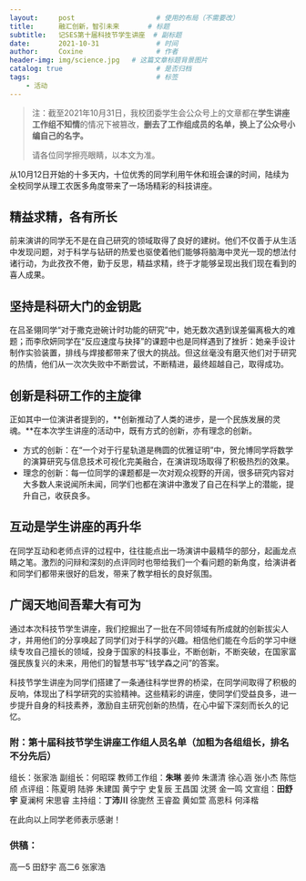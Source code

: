 ```yaml
---
layout:     post                    # 使用的布局（不需要改）
title:      融汇创新，智引未来    	# 标题 
subtitle:   记SES第十届科技节学生讲座	# 副标题
date:       2021-10-31              # 时间
author:     Coxine                  # 作者
header-img: img/science.jpg   # 这篇文章标题背景图片
catalog: true                       # 是否归档
tags:                               # 标签
    - 活动
---
```


> 注：截至2021年10月31日，我校团委学生会公众号上的文章都在**学生讲座工作组不知情**的情况下被篡改，**删去了工作组成员的名单，换上了公众号小编自己的名字。**
>
> 请各位同学擦亮眼睛，以本文为准。

从10月12日开始的十多天内，十位优秀的同学利用午休和班会课的时间，陆续为全校同学从理工农医多角度带来了一场场精彩的科技讲座。

## 精益求精，各有所长
前来演讲的同学无不是在自己研究的领域取得了良好的建树。他们不仅善于从生活中发现问题，对于科学与钻研的热爱也驱使着他们能够将脑海中灵光一现的想法付诸行动，为此孜孜不倦，勤于反思，精益求精，终于才能够呈现出我们现在看到的喜人成果。

## 坚持是科研大门的金钥匙
在吕圣翎同学“对于撒克逊碗计时功能的研究”中，她无数次遇到误差偏离极大的难题；而李欣妍同学在“反应速度与抉择”的课题中也是同样遇到了挫折：她亲手设计制作实验装置，排线与焊接都带来了很大的挑战。但这丝毫没有磨灭他们对于研究的热情，他们从一次次失败中不断尝试，不断精进，最终超越自己，取得成功。

## 创新是科研工作的主旋律
正如其中一位演讲者提到的，**创新推动了人类的进步，是一个民族发展的灵魂。**在本次学生讲座的活动中，既有方式的创新，亦有理念的创新。

- 方式的创新：在“一个对于行星轨道是椭圆的优雅证明”中，贺允博同学将数学的演算研究与信息技术可视化完美融合，在演讲现场取得了积极热烈的效果。
- 理念的创新：每一位同学的课题都是一次对观众视野的开阔，很多研究内容对大多数人来说闻所未闻，同学们也都在演讲中激发了自己在科学上的潜能，提升自己，收获良多。

## 互动是学生讲座的再升华

在同学互动和老师点评的过程中，往往能点出一场演讲中最精华的部分，起画龙点睛之笔。激烈的问辩和深刻的点评同时也带给我们一个看问题的新角度，给演讲者和同学们都带来很好的启发，带来了教学相长的良好氛围。

## 广阔天地间吾辈大有可为

通过本次科技节学生讲座，我们挖掘出了一批在不同领域有所成就的创新拔尖人才，并用他们的分享唤起了同学们对于科学的兴趣。相信他们能在今后的学习中继续专攻自己擅长的领域，投身于国家的科技事业，不断创新，不断突破，在国家富强民族复兴的未来，用他们的智慧书写“钱学森之问”的答案。

科技节学生讲座为同学们搭建了一条通往科学世界的桥梁，在同学间取得了积极的反响，体现出了科学研究的实验精神。这些精彩的讲座，使同学们受益良多，进一步提升自身的科技素养，激励自主研究创新的热情，在心中留下深刻而长久的记忆。

### 附：第十届科技节学生讲座工作组人员名单（加粗为各组组长，排名不分先后）
组长：张家浩
副组长：何昭琛
教师工作组：**朱琳** 姜帅 朱潇清 徐心涵 张小杰 陈恺颀
点评组：陈夏明 陆骅 朱建国 黄宁宁 史复辰 王昌国 沈赟 金一鸣
文宣组：**田舒宇** 夏澜柯 宋思睿
主持组：**丁沛川** 徐旎然 王睿盈 黄如萱 高恩科 何泽楷

在此向以上同学老师表示感谢！

### 供稿：

高一5 田舒宇
高二6 张家浩

